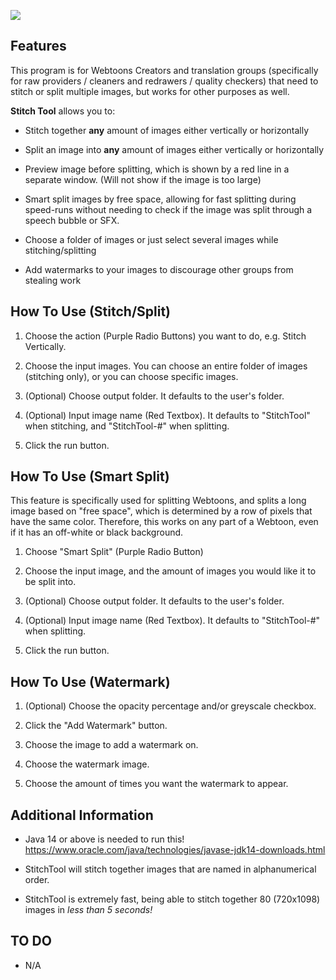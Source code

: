 ![](https://i.imgur.com/axcTeFs.png)

## Features

This program is for Webtoons Creators and translation groups (specifically for raw providers / cleaners and redrawers / quality checkers)
that need to stitch or split multiple images, but works for other purposes as well.

**Stitch Tool** allows you to:
* Stitch together __any__ amount of images either vertically or 
horizontally

* Split an image into __any__ amount of images either vertically or horizontally

* Preview image before splitting, which is shown by a red line in a separate window. 
  (Will not show if the image is too large)

* Smart split images by free space, allowing for fast splitting during speed-runs without needing to check if the image
was split through a speech bubble or SFX.

* Choose a folder of images or just select several images while stitching/splitting

* Add watermarks to your images to discourage other groups from stealing work

## How To Use (Stitch/Split)

1. Choose the action (Purple Radio Buttons) you want to do, e.g. Stitch Vertically.

2. Choose the input images. You can choose an entire folder of images (stitching only), or you can choose specific images.

3. (Optional) Choose output folder. It defaults to the user's folder.

4. (Optional) Input image name (Red Textbox). It defaults to "StitchTool" when stitching, and "StitchTool-#" when
splitting.

5. Click the run button.

## How To Use (Smart Split)

This feature is specifically used for splitting Webtoons, and splits a long image based on "free space", which is
determined by a row of pixels that have the same color. Therefore, this works on any part of a Webtoon, even if it has
an off-white or black background.

1. Choose "Smart Split" (Purple Radio Button)

2. Choose the input image, and the amount of images you would like it to be split into.

3. (Optional) Choose output folder. It defaults to the user's folder.

4. (Optional) Input image name (Red Textbox). It defaults to "StitchTool-#" when
   splitting.

5. Click the run button.

## How To Use (Watermark)

1. (Optional) Choose the opacity percentage and/or greyscale checkbox.

2. Click the "Add Watermark" button.

3. Choose the image to add a watermark on.

4. Choose the watermark image.

5. Choose the amount of times you want the watermark to appear.

## Additional Information

* Java 14 or above is needed to run this!
https://www.oracle.com/java/technologies/javase-jdk14-downloads.html

* StitchTool will stitch together images that are named in alphanumerical order.

* StitchTool is extremely fast, being able to stitch together 80 (720x1098) images in *less than 5 seconds!*

## TO DO

* N/A